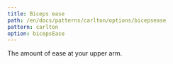 ```yaml
---
title: Biceps ease
path: /en/docs/patterns/carlton/options/bicepsease
pattern: carlton
option: bicepsEase
---
```


The amount of ease at your upper arm.